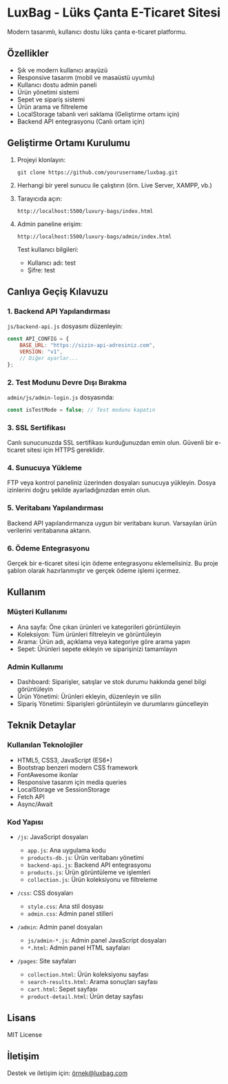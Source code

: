 # LuxBag - Lüks Çanta E-Ticaret Sitesi

Modern tasarımlı, kullanıcı dostu lüks çanta e-ticaret platformu.

## Özellikler

- Şık ve modern kullanıcı arayüzü
- Responsive tasarım (mobil ve masaüstü uyumlu)
- Kullanıcı dostu admin paneli
- Ürün yönetimi sistemi
- Sepet ve sipariş sistemi
- Ürün arama ve filtreleme
- LocalStorage tabanlı veri saklama (Geliştirme ortamı için)
- Backend API entegrasyonu (Canlı ortam için)

## Geliştirme Ortamı Kurulumu

1. Projeyi klonlayın:
   ```
   git clone https://github.com/yourusername/luxbag.git
   ```

2. Herhangi bir yerel sunucu ile çalıştırın (örn. Live Server, XAMPP, vb.)

3. Tarayıcıda açın:
   ```
   http://localhost:5500/luxury-bags/index.html
   ```

4. Admin paneline erişim:
   ```
   http://localhost:5500/luxury-bags/admin/index.html
   ```
   
   Test kullanıcı bilgileri:
   - Kullanıcı adı: test
   - Şifre: test

## Canlıya Geçiş Kılavuzu

### 1. Backend API Yapılandırması

`js/backend-api.js` dosyasını düzenleyin:

```javascript
const API_CONFIG = {
    BASE_URL: "https://sizin-api-adresiniz.com",
    VERSION: "v1",
    // Diğer ayarlar...
};
```

### 2. Test Modunu Devre Dışı Bırakma

`admin/js/admin-login.js` dosyasında:

```javascript
const isTestMode = false; // Test modunu kapatın
```

### 3. SSL Sertifikası

Canlı sunucunuzda SSL sertifikası kurduğunuzdan emin olun. Güvenli bir e-ticaret sitesi için HTTPS gereklidir.

### 4. Sunucuya Yükleme

FTP veya kontrol paneliniz üzerinden dosyaları sunucuya yükleyin. Dosya izinlerini doğru şekilde ayarladığınızdan emin olun.

### 5. Veritabanı Yapılandırması

Backend API yapılandırmanıza uygun bir veritabanı kurun. Varsayılan ürün verilerini veritabanına aktarın.

### 6. Ödeme Entegrasyonu

Gerçek bir e-ticaret sitesi için ödeme entegrasyonu eklemelisiniz. Bu proje şablon olarak hazırlanmıştır ve gerçek ödeme işlemi içermez.

## Kullanım

### Müşteri Kullanımı

- Ana sayfa: Öne çıkan ürünleri ve kategorileri görüntüleyin
- Koleksiyon: Tüm ürünleri filtreleyin ve görüntüleyin
- Arama: Ürün adı, açıklama veya kategoriye göre arama yapın
- Sepet: Ürünleri sepete ekleyin ve siparişinizi tamamlayın

### Admin Kullanımı

- Dashboard: Siparişler, satışlar ve stok durumu hakkında genel bilgi görüntüleyin
- Ürün Yönetimi: Ürünleri ekleyin, düzenleyin ve silin
- Sipariş Yönetimi: Siparişleri görüntüleyin ve durumlarını güncelleyin

## Teknik Detaylar

### Kullanılan Teknolojiler

- HTML5, CSS3, JavaScript (ES6+)
- Bootstrap benzeri modern CSS framework
- FontAwesome ikonlar
- Responsive tasarım için media queries
- LocalStorage ve SessionStorage
- Fetch API
- Async/Await

### Kod Yapısı

- `/js`: JavaScript dosyaları
  - `app.js`: Ana uygulama kodu
  - `products-db.js`: Ürün veritabanı yönetimi
  - `backend-api.js`: Backend API entegrasyonu
  - `products.js`: Ürün görüntüleme ve işlemleri
  - `collection.js`: Ürün koleksiyonu ve filtreleme

- `/css`: CSS dosyaları
  - `style.css`: Ana stil dosyası
  - `admin.css`: Admin panel stilleri

- `/admin`: Admin panel dosyaları
  - `js/admin-*.js`: Admin panel JavaScript dosyaları
  - `*.html`: Admin panel HTML sayfaları

- `/pages`: Site sayfaları
  - `collection.html`: Ürün koleksiyonu sayfası
  - `search-results.html`: Arama sonuçları sayfası
  - `cart.html`: Sepet sayfası
  - `product-detail.html`: Ürün detay sayfası

## Lisans

MIT License

## İletişim

Destek ve iletişim için: örnek@luxbag.com 